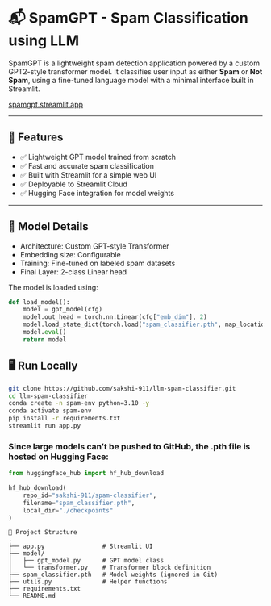 # 📬 SpamGPT - Spam Classification using LLM

SpamGPT is a lightweight spam detection application powered by a custom GPT2-style transformer model. It classifies user input as either **Spam** or **Not Spam**, using a fine-tuned language model with a minimal interface built in Streamlit.

[spamgpt.streamlit.app](https://spamgpt.streamlit.app/)

---

## 🚀 Features

- ✅ Lightweight GPT model trained from scratch
- ✅ Fast and accurate spam classification
- ✅ Built with Streamlit for a simple web UI
- ✅ Deployable to Streamlit Cloud
- ✅ Hugging Face integration for model weights

---

## 🧠 Model Details

- Architecture: Custom GPT-style Transformer
- Embedding size: Configurable
- Training: Fine-tuned on labeled spam datasets
- Final Layer: 2-class Linear head

The model is loaded using:

```python
def load_model():
    model = gpt_model(cfg)
    model.out_head = torch.nn.Linear(cfg["emb_dim"], 2)
    model.load_state_dict(torch.load("spam_classifier.pth", map_location="cpu"))
    model.eval()
    return model


```
## 🖥️ Run Locally

```bash
git clone https://github.com/sakshi-911/llm-spam-classifier.git
cd llm-spam-classifier
conda create -n spam-env python=3.10 -y
conda activate spam-env
pip install -r requirements.txt
streamlit run app.py
```



### Since large models can’t be pushed to GitHub, the .pth file is hosted on Hugging Face:
```python
from huggingface_hub import hf_hub_download

hf_hub_download(
    repo_id="sakshi-911/spam-classifier",
    filename="spam_classifier.pth",
    local_dir="./checkpoints"
)
```



```text
📁 Project Structure
.
├── app.py                # Streamlit UI
├── model/
│   ├── gpt_model.py      # GPT model class
│   └── transformer.py    # Transformer block definition
├── spam_classifier.pth   # Model weights (ignored in Git)
├── utils.py              # Helper functions
├── requirements.txt
└── README.md
```

